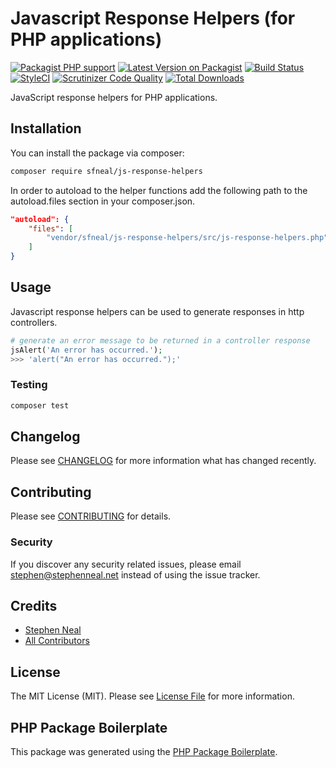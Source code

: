 # Javascript Response Helpers (for PHP applications)

[![Packagist PHP support](https://img.shields.io/packagist/php-v/sfneal/js-response-helpers)](https://packagist.org/packages/sfneal/js-response-helpers)
[![Latest Version on Packagist](https://img.shields.io/packagist/v/sfneal/js-response-helpers.svg?style=flat-square)](https://packagist.org/packages/sfneal/js-response-helpers)
[![Build Status](https://travis-ci.com/sfneal/js-response-helpers.svg?branch=master&style=flat-square)](https://travis-ci.com/sfneal/js-response-helpers)
[![StyleCI](https://github.styleci.io/repos/289045985/shield?branch=master)](https://github.styleci.io/repos/289045985?branch=master)
[![Scrutinizer Code Quality](https://scrutinizer-ci.com/g/sfneal/js-response-helpers/badges/quality-score.png?b=master)](https://scrutinizer-ci.com/g/sfneal/js-response-helpers/?branch=master)
[![Total Downloads](https://img.shields.io/packagist/dt/sfneal/js-response-helpers.svg?style=flat-square)](https://packagist.org/packages/sfneal/js-response-helpers)

JavaScript response helpers for PHP applications.

## Installation

You can install the package via composer:

```bash
composer require sfneal/js-response-helpers
```

In order to autoload to the helper functions add the following path to the autoload.files section in your composer.json.

```json
"autoload": {
    "files": [
        "vendor/sfneal/js-response-helpers/src/js-response-helpers.php"
    ]
}
```

## Usage

Javascript response helpers can be used to generate responses in http controllers.

``` php
# generate an error message to be returned in a controller response
jsAlert('An error has occurred.');
>>> 'alert("An error has occurred.");'
```

### Testing

``` bash
composer test
```

## Changelog

Please see [CHANGELOG](CHANGELOG.md) for more information what has changed recently.

## Contributing

Please see [CONTRIBUTING](CONTRIBUTING.md) for details.

### Security

If you discover any security related issues, please email stephen@stephenneal.net instead of using the issue tracker.

## Credits

- [Stephen Neal](https://github.com/sfneal)
- [All Contributors](../../contributors)

## License

The MIT License (MIT). Please see [License File](LICENSE.md) for more information.

## PHP Package Boilerplate

This package was generated using the [PHP Package Boilerplate](https://laravelpackageboilerplate.com).
